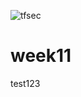![tfsec](https://github.com/Hamzaman10/week11/actions/workflows/tfsec.yml/badge.svg)


# week11
test123
